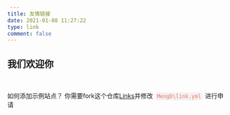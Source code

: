 ```yaml
---
title: 友情链接
date: 2021-01-08 11:27:22
type: link
comment: false
---
```



## 我们欢迎你

<br>

如何添加示例站点？
你需要fork这个仓库[Links](https://github.com/lete114/links/blob/master/MengD/link.yml)并修改`MengD\link.yml`进行申请

<style>
code {
    padding: .1rem .2rem;
    background: rgba(27,31,35,.05);
    color: #f47466;
    border-radius: 5px;
    margin: 0 6px;
    word-wrap: break-word;
    word-break: break-word;
    overflow-wrap: break-word;
}
</style>
